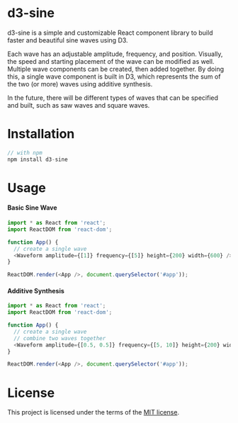 # d3-sine

d3-sine is a simple and customizable React component library to build faster and beautiful sine waves using D3.

Each wave has an adjustable amplitude, frequency, and position. Visually, the speed and starting placement of the wave can be modified as well. Multiple wave components can be created, then added together. By doing this, a single wave component is built in D3, which represents the sum of the two (or more) waves using additive synthesis.

In the future, there will be different types of waves that can be specified and built, such as saw waves and square waves.

# Installation

```js
// with npm
npm install d3-sine
```

# Usage

#### Basic Sine Wave

```js
import * as React from 'react';
import ReactDOM from 'react-dom';

function App() {
  // create a single wave
  <Waveform amplitude={[1]} frequency={[5]} height={200} width={600} />
}

ReactDOM.render(<App />, document.querySelector('#app'));
```

#### Additive Synthesis

```js
import * as React from 'react';
import ReactDOM from 'react-dom';

function App() {
  // create a single wave
  // combine two waves together
  <Waveform amplitude={[0.5, 0.5]} frequency={[5, 10]} height={200} width={600} />
}

ReactDOM.render(<App />, document.querySelector('#app'));
```

# License
This project is licensed under the terms of the [MIT license](https://github.com/dkharazi/d3-wave/blob/master/LICENSE).
